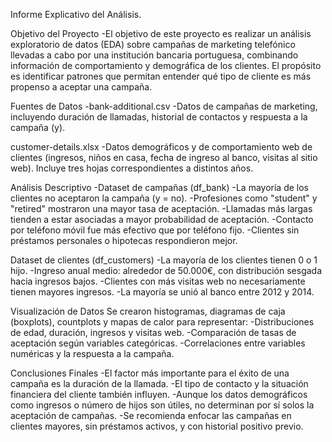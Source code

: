 Informe Explicativo del Análisis.

Objetivo del Proyecto
-El objetivo de este proyecto es realizar un análisis exploratorio de datos (EDA) sobre campañas de marketing telefónico llevadas a cabo por una institución bancaria portuguesa, combinando información de comportamiento y demográfica de los clientes. El propósito es identificar patrones que permitan entender qué tipo de cliente es más propenso a aceptar una campaña.

Fuentes de Datos
-bank-additional.csv
-Datos de campañas de marketing, incluyendo duración de llamadas, historial de contactos y respuesta a la campaña (y).

customer-details.xlsx
-Datos demográficos y de comportamiento web de clientes (ingresos, niños en casa, fecha de ingreso al banco, visitas al sitio web). Incluye tres hojas correspondientes a distintos años.


Análisis Descriptivo
-Dataset de campañas (df_bank)
-La mayoría de los clientes no aceptaron la campaña (y = no).
-Profesiones como "student" y "retired" mostraron una mayor tasa de aceptación.
-Llamadas más largas tienden a estar asociadas a mayor probabilidad de aceptación.
-Contacto por teléfono móvil fue más efectivo que por teléfono fijo.
-Clientes sin préstamos personales o hipotecas respondieron mejor.

Dataset de clientes (df_customers)
-La mayoría de los clientes tienen 0 o 1 hijo.
-Ingreso anual medio: alrededor de 50.000€, con distribución sesgada hacia ingresos bajos.
-Clientes con más visitas web no necesariamente tienen mayores ingresos.
-La mayoría se unió al banco entre 2012 y 2014.


Visualización de Datos
Se crearon histogramas, diagramas de caja (boxplots), countplots y mapas de calor para representar:
-Distribuciones de edad, duración, ingresos y visitas web.
-Comparación de tasas de aceptación según variables categóricas.
-Correlaciones entre variables numéricas y la respuesta a la campaña.

Conclusiones Finales
-El factor más importante para el éxito de una campaña es la duración de la llamada.
-El tipo de contacto y la situación financiera del cliente también influyen.
-Aunque los datos demográficos como ingresos o número de hijos son útiles, no determinan por sí solos la aceptación de campañas.
-Se recomienda enfocar las campañas en clientes mayores, sin préstamos activos, y con historial positivo previo.